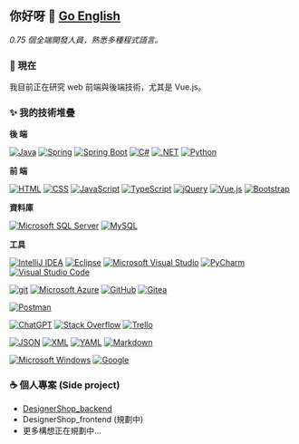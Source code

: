 ## 你好呀 👋 [Go English](./README.md)

_0.75 個全端開發人員，熟悉多種程式語言。_

### 🔭 現在

我目前正在研究 web 前端與後端技術，尤其是 Vue.js。

### ✨ 我的技術堆疊

**後 端**

[![Java](https://custom-icon-badges.demolab.com/badge/Java-ED8B00?style=flat-square&logo=java&logoColor=white)](https://www.java.com/)
[![Spring](https://img.shields.io/badge/Spring-6DB33F?style=flat-square&logo=spring&logoColor=white)](https://spring.io/)
[![Spring Boot](https://img.shields.io/badge/Spring%20Boot-6DB33F?style=flat-square&logo=springboot&logoColor=white)](https://spring.io/projects/spring-boot)
[![C#](https://custom-icon-badges.demolab.com/badge/C%23-239120?style=flat-square&logo=cshrp&logoColor=white)](https://learn.microsoft.com/en-us/dotnet/csharp/)
[![.NET](https://img.shields.io/badge/.NET-512BD4?style=flat-square&logo=dotnet&logoColor=white)](https://dotnet.microsoft.com/)
[![Python](https://img.shields.io/badge/Python-3776AB?style=flat-square&logo=python&logoColor=white)](https://www.python.org/)

**前 端**

[![HTML](https://img.shields.io/badge/HTML-E34F26?style=flat-square&logo=html5&logoColor=white)](https://whatwg.org/)
[![CSS](https://img.shields.io/badge/CSS-1572B6?style=flat-square&logo=css3&logoColor=white)](#)
[![JavaScript](https://img.shields.io/badge/JavaScript-F7DF1E?style=flat-square&logo=javascript&logoColor=white)](https://ecma-international.org/publications-and-standards/standards/ecma-262/)
[![TypeScript](https://img.shields.io/badge/TypeScript-3178C6?style=flat-square&logo=typescript&logoColor=white)](https://www.typescriptlang.org/)
[![jQuery](https://img.shields.io/badge/jQuery-0769AD?style=flat-square&logo=jquery&logoColor=white)](https://jquery.com/)
[![Vue.js](https://img.shields.io/badge/Vue.js-4FC08D?style=flat-square&logo=vuedotjs&logoColor=white)](https://vuejs.org/)
[![Bootstrap](https://img.shields.io/badge/Bootstrap-7952B3?style=flat-square&logo=bootstrap&logoColor=white)](https://getbootstrap.com/)

**資料庫**

[![Microsoft SQL Server](https://custom-icon-badges.demolab.com/badge/Microsoft%20SQL%20Server-CC2927?style=flat-square&logo=sqlserver&logoColor=white)](https://azure.microsoft.com/?ocid=cloudplat_hp)
[![MySQL](https://img.shields.io/badge/MySQL-4479A1?style=flat-square&logo=mysql&logoColor=white)](https://www.mysql.com/)

**工具**

[![IntelliJ IDEA](https://img.shields.io/badge/IntelliJ%20IDEA-000000?style=flat-square&logo=intellij-idea&logoColor=white)](https://www.jetbrains.com/idea/)
[![Eclipse](https://img.shields.io/badge/Eclipse-FE7A16?style=flat-square&logo=Eclipse&logoColor=white)](https://www.eclipse.org/)
[![Microsoft Visual Studio](https://custom-icon-badges.demolab.com/badge/Microsoft%20Visual%20Studio-5C2D91?style=flat-square&logo=visual-studio&logoColor=white)](https://visualstudio.microsoft.com/)
[![PyCharm](https://img.shields.io/badge/PyCharm-000000?style=flat-square&logo=pycharm&logoColor=white)](https://www.jetbrains.com/pycharm/)
[![Visual Studio Code](https://custom-icon-badges.demolab.com/badge/Visual%20Studio%20Code-0078d7?style=flat-square&logo=vsc&logoColor=white)](https://code.visualstudio.com/)

[![git](https://img.shields.io/badge/git-F05032?style=flat-square&logo=git&logoColor=white)](https://git-scm.com/)
[![Microsoft Azure](https://custom-icon-badges.demolab.com/badge/Microsoft%20Azure-0089D6?style=flat-square&logo=msazure&logoColor=white)](https://azure.microsoft.com/)
[![GitHub](https://img.shields.io/badge/GitHub-121011?style=flat-square&logo=github&logoColor=white)](https://github.com/)
[![Gitea](https://img.shields.io/badge/Gitea-6eaa5b?style=flat-square&logo=gitea&logoColor=white)](https://about.gitea.com/)

[![Postman](https://img.shields.io/badge/Postman-FF6C37?style=flat-square&logo=postman&logoColor=white)](https://www.postman.com/)

[![ChatGPT](https://img.shields.io/badge/ChatGPT-74aa9c?style=flat-square&logo=openai&logoColor=white)](https://chatgpt.com/)
[![Stack Overflow](https://img.shields.io/badge/Stack%20Overflow-FE7A16?style=flat-square&logo=stack-overflow&logoColor=white)](https://stackoverflow.com/)
[![Trello](https://img.shields.io/badge/Trello-0052CC?style=flat-square&logo=trello&logoColor=white)](https://trello.com/)

[![JSON](https://img.shields.io/badge/JSON-000000?style=flat-square&logo=json&logoColor=white)](https://www.json.org/json-en.html)
[![XML](https://img.shields.io/badge/XML-767C52?style=flat-square&logo=xml&logoColor=white)](https://www.w3.org/XML/)
[![YAML](https://img.shields.io/badge/YAML-CB171E?style=flat-square&logo=yaml&logoColor=white)](https://yaml.org/)
[![Markdown](https://img.shields.io/badge/Markdown-000000?style=flat-square&logo=markdown&logoColor=white)](https://daringfireball.net/projects/markdown/)

[![Microsoft Windows](https://custom-icon-badges.demolab.com/badge/Microsoft%20Windows-0078D6?style=flat-square&logo=windows11&logoColor=white)](https://www.microsoft.com/windows)
[![Google](https://img.shields.io/badge/Google-4285F4?style=flat-square&logo=google&logoColor=white)](https://www.google.com/)

### ☕ 個人專案 (Side project)

- [DesignerShop_backend](https://github.com/s9971212/DesignerShop_backend)
- DesignerShop_frontend (規劃中)
- 更多構想正在規劃中...
